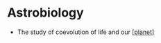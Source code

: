 # Astrobiology

- The study of coevolution of life and our [[planet]]

[//begin]: # "Autogenerated link references for markdown compatibility"
[planet]: planet "Planet"
[//end]: # "Autogenerated link references"
